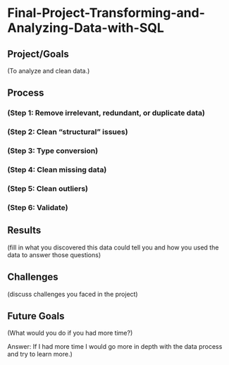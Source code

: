 # Final-Project-Transforming-and-Analyzing-Data-with-SQL

## Project/Goals
(To analyze and clean data.)

## Process
### (Step 1: Remove irrelevant, redundant, or duplicate data)
### (Step 2: Clean “structural” issues)
### (Step 3: Type conversion)
### (Step 4: Clean missing data)
### (Step 5: Clean outliers)
### (Step 6: Validate)

## Results
(fill in what you discovered this data could tell you and how you used the data to answer those questions)

## Challenges 
(discuss challenges you faced in the project)

## Future Goals
(What would you do if you had more time?)

Answer: If I had more time I would go more in depth with the data process and try to learn more.)
